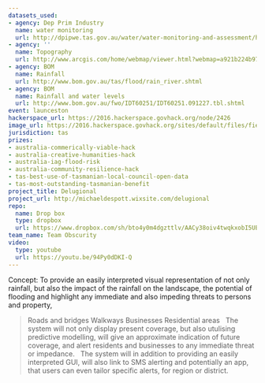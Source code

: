 ```yaml
---
datasets_used:
- agency: Dep Prim Industry
  name: water monitoring
  url: http://dpipwe.tas.gov.au/water/water-monitoring-and-assessment/hydrological-assessm
- agency: ''
  name: Topography
  url: http://www.arcgis.com/home/webmap/viewer.html?webmap=a921b224b9724f0b81af543d637ceb9f
- agency: BOM
  name: Rainfall
  url: http://www.bom.gov.au/tas/flood/rain_river.shtml
- agency: BOM
  name: Rainfall and water levels
  url: http://www.bom.gov.au/fwo/IDT60251/IDT60251.091227.tbl.shtml
event: launceston
hackerspace_url: https://2016.hackerspace.govhack.org/node/2426
image_url: https://2016.hackerspace.govhack.org/sites/default/files/field/image/ckqerkjuoaapdtk_1.jpg
jurisdiction: tas
prizes:
- australia-commerically-viable-hack
- australia-creative-humanities-hack
- australia-iag-flood-risk
- australia-community-resilience-hack
- tas-best-use-of-tasmanian-local-council-open-data
- tas-most-outstanding-tasmanian-benefit
project_title: Delugional
project_url: http://michaeldespott.wixsite.com/delugional
repo:
  name: Drop box
  type: dropbox
  url: https://www.dropbox.com/sh/bto4y0m4dgzttlv/AACy38oiv4twqkxobI5UE0cZa?dl=0
team_name: Team Obscurity
video:
  type: youtube
  url: https://youtu.be/94Py0dDKI-Q
---
```


Concept: To provide an easily interpreted visual representation of not only rainfall, but also the impact of the rainfall on the landscape, the potential of flooding and highlight any immediate and also impeding threats to persons and property, 
 
> Roads and bridges
> Walkways
> Businesses
> Residential areas
 
The system will not only display present coverage, but also utulising predictive modelling, will give an approximate indication of future coverage, and alert residents and businesses to any immediate threat or impedance.
 
The system will in addition to providing an easily interpreted GUI, will also link to SMS alerting and potentially an app, that users can even tailor specific alerts, for region or district.